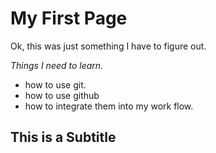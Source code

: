 # My First Page
Ok, this was just something I have to figure out.

*Things I need to learn.*
+ how to use git.
+ how to use github
+ how to integrate them into my work flow.
## This is a Subtitle
